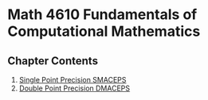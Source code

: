 # Math 4610 Fundamentals of Computational Mathematics

## Chapter Contents
1. [Single Point Precision SMACEPS](https://github.com/kaiudall/MATH4610/blob/master/SoftwareManual/smaceps.md)
2. [Double Point Precision DMACEPS](https://github.com/kaiudall/MATH4610/blob/master/SoftwareManual/dmaceps.md)
